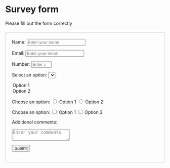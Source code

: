 <DOCTYPE html>
  <html>
  <link rel="stylesheet" href="styles.css">
<style>
#survey-form {
  margin-top: 20px;
  padding: 20px;
  border: 1px solid #ccc;
  border-radius: 5px;
}

#body{
    color: blue;
}

#title{
    color: green;
}
</style>

<head>

</head>
<body>

<h1 id="title">Survey form</h1>
<p id="description">Please fill out the form correctly</p>

<form id="survey-form">
<label for="name" id="name-label">Name:</label>
<input type="text" id="name" placeholder="Enter your name" required>
      

<label for="email" id="email-label">Email:</label>
<input type="email" id="email" placeholder="Enter your email" required> 
      
<label for="number" id="number-label">Number:</label>
<input type="number" id="number" placeholder="Enter a number" min="1" max="100" required>

<label for="dropdown">Select an option:</label>
<select id="dropdown">
<option value="option1">Option 1</option>
<option value="option2">Option 2</option>
</select>
      
<label>Choose an option:</label>
<input type="radio" name="option-group" value="option1" id="option1">
<label for="option1">Option 1</label>
<input type="radio" name="option-group" value="option2" id="option2">
<label for="option2">Option 2</label>
      
<label>Choose an option:</label>
<input type="checkbox" name="option1" value="option1">
<label for="option1">Option 1</label>
<input type="checkbox" name="option2" value="option2">
<label for="option2">Option 2</label>

<label for="comments">Additional comments:</label>
<textarea id="comments" placeholder="Enter your comments"></textarea>
      
<button type="submit" id="submit">Submit</button>

</body>
</html>
